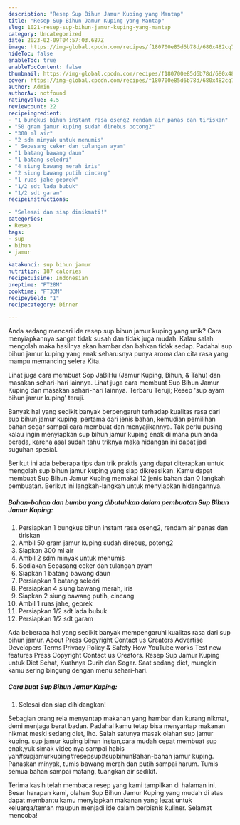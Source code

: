 ```yaml
---
description: "Resep Sup Bihun Jamur Kuping yang Mantap"
title: "Resep Sup Bihun Jamur Kuping yang Mantap"
slug: 1021-resep-sup-bihun-jamur-kuping-yang-mantap
category: Uncategorized
date: 2023-02-09T04:57:03.687Z
image: https://img-global.cpcdn.com/recipes/f180700e85d6b78d/680x482cq70/sup-bihun-jamur-kuping-foto-resep-utama.jpg
hideToc: false
enableToc: true
enableTocContent: false
thumbnail: https://img-global.cpcdn.com/recipes/f180700e85d6b78d/680x482cq70/sup-bihun-jamur-kuping-foto-resep-utama.jpg
cover: https://img-global.cpcdn.com/recipes/f180700e85d6b78d/680x482cq70/sup-bihun-jamur-kuping-foto-resep-utama.jpg
author: Admin
authorAv: notfound
ratingvalue: 4.5
reviewcount: 22
recipeingredient:
- "1 bungkus bihun instant rasa oseng2 rendam air panas dan tiriskan"
- "50 gram jamur kuping sudah direbus potong2"
- "300 ml air"
- "2 sdm minyak untuk menumis"
- " Sepasang ceker dan tulangan ayam"
- "1 batang bawang daun"
- "1 batang seledri"
- "4 siung bawang merah iris"
- "2 siung bawang putih cincang"
- "1 ruas jahe geprek"
- "1/2 sdt lada bubuk"
- "1/2 sdt garam"
recipeinstructions:

- "Selesai dan siap dinikmati!"
categories:
- Resep
tags:
- sup
- bihun
- jamur

katakunci: sup bihun jamur 
nutrition: 187 calories
recipecuisine: Indonesian
preptime: "PT28M"
cooktime: "PT33M"
recipeyield: "1"
recipecategory: Dinner

---
```





Anda sedang mencari ide resep sup bihun jamur kuping yang unik? Cara menyiapkannya sangat tidak susah dan tidak juga mudah. Kalau salah mengolah maka hasilnya akan hambar dan bahkan tidak sedap. Padahal sup bihun jamur kuping yang enak seharusnya punya aroma dan cita rasa yang mampu memancing selera Kita.





Lihat juga cara membuat Sop JaBiHu (Jamur Kuping, Bihun, &amp; Tahu) dan masakan sehari-hari lainnya. Lihat juga cara membuat Sup Bihun Jamur Kuping dan masakan sehari-hari lainnya. Terbaru Teruji; Resep &#39;sup ayam bihun jamur kuping&#39; teruji.

Banyak hal yang sedikit banyak berpengaruh terhadap kualitas rasa dari sup bihun jamur kuping, pertama dari jenis bahan, kemudian pemilihan bahan segar sampai cara membuat dan menyajikannya. Tak perlu pusing kalau ingin menyiapkan sup bihun jamur kuping enak di mana pun anda berada, karena asal sudah tahu triknya maka hidangan ini dapat jadi suguhan spesial.






Berikut ini ada beberapa tips dan trik praktis yang dapat diterapkan untuk mengolah sup bihun jamur kuping yang siap dikreasikan. Kamu dapat membuat Sup Bihun Jamur Kuping memakai 12 jenis bahan dan 0 langkah pembuatan. Berikut ini langkah-langkah untuk menyiapkan hidangannya.

<!--inarticleads1-->

##### Bahan-bahan dan bumbu yang dibutuhkan dalam pembuatan Sup Bihun Jamur Kuping:

1. Persiapkan 1 bungkus bihun instant rasa oseng2, rendam air panas dan tiriskan
1. Ambil 50 gram jamur kuping sudah direbus, potong2
1. Siapkan 300 ml air
1. Ambil 2 sdm minyak untuk menumis
1. Sediakan  Sepasang ceker dan tulangan ayam
1. Siapkan 1 batang bawang daun
1. Persiapkan 1 batang seledri
1. Persiapkan 4 siung bawang merah, iris
1. Siapkan 2 siung bawang putih, cincang
1. Ambil 1 ruas jahe, geprek
1. Persiapkan 1/2 sdt lada bubuk
1. Persiapkan 1/2 sdt garam


Ada beberapa hal yang sedikit banyak mempengaruhi kualitas rasa dari sup bihun jamur. About Press Copyright Contact us Creators Advertise Developers Terms Privacy Policy &amp; Safety How YouTube works Test new features Press Copyright Contact us Creators. Resep Sup Jamur Kuping untuk Diet Sehat, Kuahnya Gurih dan Segar. Saat sedang diet, mungkin kamu sering bingung dengan menu sehari-hari. 

<!--inarticleads2-->

##### Cara buat Sup Bihun Jamur Kuping:


1. Selesai dan siap dihidangkan!

Sebagian orang rela menyantap makanan yang hambar dan kurang nikmat, demi menjaga berat badan. Padahal kamu tetap bisa menyantap makanan nikmat meski sedang diet, lho. Salah satunya masak olahan sup jamur kuping. sup jamur kuping bihun instan,cara mudah cepat membuat sup enak,yuk simak video nya sampai habis yah#supjamurkuping#resepsup#supbihunBahan-bahan jamur kuping. Panaskan minyak, tumis bawang merah dan putih sampai harum. Tumis semua bahan sampai matang, tuangkan air sedikit. 

Terima kasih telah membaca resep yang kami tampilkan di halaman ini. Besar harapan kami, olahan Sup Bihun Jamur Kuping yang mudah di atas dapat membantu kamu menyiapkan makanan yang lezat untuk keluarga/teman maupun menjadi ide dalam berbisnis kuliner. Selamat mencoba!

